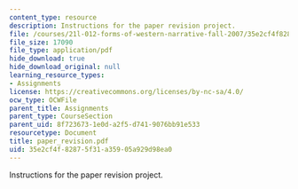 ```yaml
---
content_type: resource
description: Instructions for the paper revision project.
file: /courses/21l-012-forms-of-western-narrative-fall-2007/35e2cf4f82875f31a35905a929d98ea0_paper_revision.pdf
file_size: 17090
file_type: application/pdf
hide_download: true
hide_download_original: null
learning_resource_types:
- Assignments
license: https://creativecommons.org/licenses/by-nc-sa/4.0/
ocw_type: OCWFile
parent_title: Assignments
parent_type: CourseSection
parent_uid: 8f723673-1e0d-a2f5-d741-9076bb91e533
resourcetype: Document
title: paper_revision.pdf
uid: 35e2cf4f-8287-5f31-a359-05a929d98ea0
---
```

Instructions for the paper revision project.